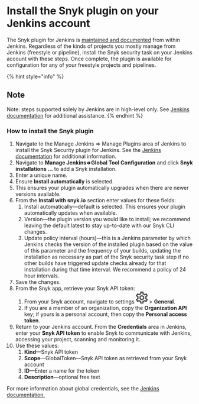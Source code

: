 # Install the Snyk plugin on your Jenkins account

The Snyk plugin for Jenkins is [maintained and documented](https://plugins.jenkins.io/snyk-security-scanner) from within Jenkins. Regardless of the kinds of projects you mostly manage from Jenkins \(freestyle or pipeline\), install the Snyk security task on your Jenkins account with these steps. Once complete, the plugin is available for configuration for any of your freestyle projects and pipelines.

{% hint style="info" %}
## Note

Note: steps supported solely by Jenkins are in high-level only. See [Jenkins documentation](https://jenkins.io/doc/) for additional assistance.
{% endhint %}

### How to install the Snyk plugin

1. Navigate to the Manage Jenkins =&gt; Manage Plugins area of Jenkins to install the Snyk Security plugin for Jenkins. See the [Jenkins documentation](https://jenkins.io/doc/) for additional information.
2. Navigate to **Manage Jenkins=&gt;Global Tool Configuration** and click **Snyk installations ...** to add a Snyk installation. 
3. Enter a unique name. 
4. Ensure **Install automatically** is selected. 
5. This ensures your plugin automatically upgrades when there are newer versions available. 
6. From the **Install with snyk.io** section enter values for these fields:
   1. Install automatically—default is selected. This ensures your plugin automatically updates when available.
   2. Version—the plugin version you would like to install; we recommend leaving the default latest to stay up-to-date with our Snyk CLI changes.
   3. Update policy interval \(hours\)—this is a Jenkins parameter by which Jenkins checks the version of the installed plugin based on the value of this parameter and the frequency of your builds, updating the installation as necessary as part of the Snyk security task step if no other builds have triggered update checks already for that installation during that time interval. We recommend a policy of 24 hour intervals.
7. Save the changes.
8. From the Snyk app, retrieve your Snyk API token:
   1. From your Snyk account, navigate to settings ![cog\_icon.png](../../../.gitbook/assets/cog_icon.png) &gt; **General**.
   2. If you are a member of an organization, copy the **Organization API** key; if yours is a personal account, then copy the **Personal access token**.
9. Return to your Jenkins account. From the **Credentials** area in Jenkins, enter your **Snyk API token** to enable Snyk to communicate with Jenkins, accessing your project, scanning and monitoring it.
10. Use these values:
    1. **Kind**—Snyk API token
    2. **Scope**—GlobalToken—Snyk API token as retrieved from your Snyk account
    3. **ID**—Enter a name for the token
    4. **Description**—optional free text

For more information about global credentials, see the [Jenkins documentation.](https://plugins.jenkins.io/snyk-security-scanner)

